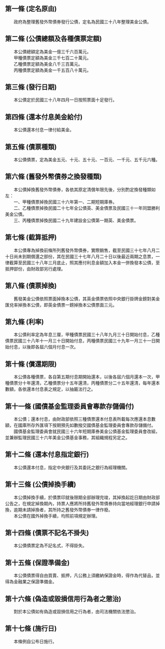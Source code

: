 第一條 (定名原由)
-----------------
　　政府為整理舊發外幣債券發行公債，定名為民國三十八年整理美金公債。  


第二條 (公債總額及各種債票定額)
-------------------------------
　　本公債總額定為美金一億三千六百萬元。  
　　甲種債票定額為美金三千七百二十萬元。  
　　乙種債票定額為美金八千三百萬元。  
　　丙種債票定額為美金一千五百八十萬元。  


第三條 (發行日期)
-----------------
　　本公債定於民國三十八年四月一日按照票面十足發行。  


第四條 (還本付息美金給付)
-------------------------
　　本公債還本付息一律付給美金。  


第五條 (債票種類)
-----------------
　　本公債債票，定為美金五元、十元、五十元、一百元、一千元、五千元六種。  


第六條 (舊發外幣債券之換發種類)
-------------------------------
　　本公債掉換舊發外幣債券，各依其原定清償年限先後，分別酌定換發種類如左：  
　　一、甲種債票掉換民國三十六年第一、二期短期庫券。  
　　二、乙種債票掉換民國二十七年全公債英、美金債票及民國三十一年同盟勝利美金公債。  
　　三、丙種債票掉換民國二十九年建設金公債第一期英、美金債票。  


第七條 (截算抵押)
-----------------
　　本公債專為掉換前條所列舊發外幣債券，實際銷售，截至民國三十七年八月二十日尚未到期償還之部份，其在民國三十七年八月二十日以後最近兩期之息票，一律截算至民國三十八年三月底止，照其應付利息金額加入本金一併換發本公債，至抵押部份，由財政部另行處理。  


第八條 (債票掉換)
-----------------
　　舊發美金公債依照票面掉換本公債，其英金債票依照中央銀行掛牌金鎊對美金匯兌率掉換本公債，即英金債票一鎊掉換本公債票面三元。  


第九條 (利率)
-------------
　　本公債利率定為年息三厘，甲種債票民國三十八年九月三十日開始付息，乙種債票民國三十八年十一月三十日開始付息，丙種債票民國三十九年一月三十一日開始付息，以後即各屆六個月付息一次。  


第十條 (償還期限)
-----------------
　　本公債各種債票，各自第五期付息期開始還本，以後各屆六個月還本一次，甲種債票分十年還清，乙種債票分十五年還清，丙種債票分二十五年還清，每年還本數額，各依還本付息表之規定，以抽籤法行之。  


第十一條 (國債基金監理委員會專款存儲備付)
-----------------------------------------
　　本公債；還本付息，由財政部依照三種債票還本付息表所載每次應還本息數額，在國庫所存外匯項下按期預先如數撥交國債基金監理委員會專款存儲備付。  
　　國債基金監理委員會就民國三十六年短期庫券美金公債基金監理委員會改組，並兼辦監理民國三十六年美金公債基金事務，其組織規程另定之。  


第十二條 (還本付息指定銀行)
---------------------------
　　本公債還本付息，指定中央銀行及其委託之銀行為經理機關。  


第十三條 (公債掉換手續)
-----------------------
　　本公債掉換手續，於債票印就後限期全部辦理完竣，其掉換起訖日期由財政部公告之，在規定掉換期內，持票人應將所持舊發外幣債券持向當地經理銀行申請掉換，逾期未請掉換者，其所持之舊發外幣債券一律作廢。  
　　本公債在國外掉換手續，均照前項規定辦理。  


第十四條 (債票不記名不掛失)
---------------------------
　　本公債債票定為不記名式，不得掛失。  


第十五條 (保證準備金)
---------------------
　　本公債債票得自由買賣、抵押，凡公務上須繳納保證金時，得作為代替品，並得為金融業之保證準備金。  


第十六條 (偽造或毀損信用行為者之懲治)
-------------------------------------
　　對於本公債如有偽造或毀損信用之行為者，由司法機關依法懲治。  


第十七條 (施行日)
-----------------
　　本條例自公布日施行。